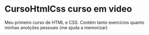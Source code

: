 # CursoHtmlCss curso em video
 Meu primeiro curso de HTML e CSS. Contém tanto exercícios quanto minhas anotções pessoais (me ajuda a memorizar)

